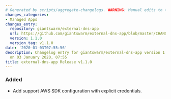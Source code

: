 ```yaml
---
# Generated by scripts/aggregate-changelogs. WARNING: Manual edits to this files will be overwritten.
changes_categories:
- Managed Apps
changes_entry:
  repository: giantswarm/external-dns-app
  url: https://github.com/giantswarm/external-dns-app/blob/master/CHANGELOG.md#110
  version: 1.1.0
  version_tag: v1.1.0
date: '2020-01-03T07:55:56'
description: Changelog entry for giantswarm/external-dns-app version 1.1.0, published
  on 03 January 2020, 07:55
title: external-dns-app Release v1.1.0
---
```


### Added
- Add support AWS SDK configuration with explicit credentials.
